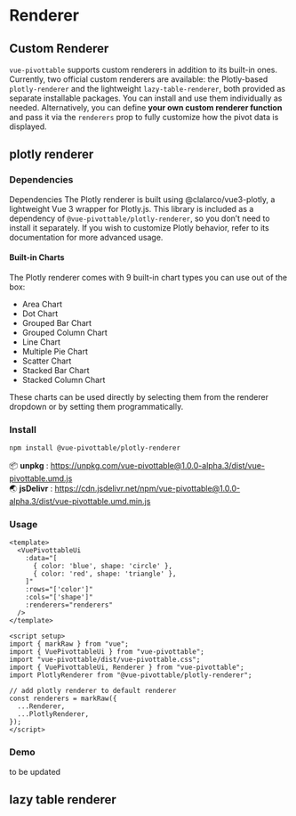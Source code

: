 # Renderer

## Custom Renderer

`vue-pivottable` supports custom renderers in addition to its built-in ones. Currently, two official custom renderers are available: the Plotly-based `plotly-renderer` and the lightweight `lazy-table-renderer`, both provided as separate installable packages.
You can install and use them individually as needed. Alternatively, you can define **your own custom renderer function** and pass it via the `renderers` prop to fully customize how the pivot data is displayed.

## plotly renderer

### Dependencies

Dependencies
The Plotly renderer is built using @clalarco/vue3-plotly, a lightweight Vue 3 wrapper for Plotly.js.
This library is included as a dependency of `@vue-pivottable/plotly-renderer`, so you don’t need to install it separately.
If you wish to customize Plotly behavior, refer to its documentation for more advanced usage.

#### Built-in Charts

The Plotly renderer comes with 9 built-in chart types you can use out of the box:

- Area Chart
- Dot Chart
- Grouped Bar Chart
- Grouped Column Chart
- Line Chart
- Multiple Pie Chart
- Scatter Chart
- Stacked Bar Chart
- Stacked Column Chart

These charts can be used directly by selecting them from the renderer dropdown or by setting them programmatically.

### Install

```bash
npm install @vue-pivottable/plotly-renderer
```

📦 **unpkg** : <https://unpkg.com/vue-pivottable@1.0.0-alpha.3/dist/vue-pivottable.umd.js><br/>
🌏 **jsDelivr** : <https://cdn.jsdelivr.net/npm/vue-pivottable@1.0.0-alpha.3/dist/vue-pivottable.umd.min.js>

### Usage

```vue
<template>
  <VuePivottableUi
    :data="[
      { color: 'blue', shape: 'circle' },
      { color: 'red', shape: 'triangle' },
    ]"
    :rows="['color']"
    :cols="['shape']"
    :renderers="renderers"
  />
</template>

<script setup>
import { markRaw } from "vue";
import { VuePivottableUi } from "vue-pivottable";
import "vue-pivottable/dist/vue-pivottable.css";
import { VuePivottableUi, Renderer } from "vue-pivottable";
import PlotlyRenderer from "@vue-pivottable/plotly-renderer";

// add plotly renderer to default renderer
const renderers = markRaw({
  ...Renderer,
  ...PlotlyRenderer,
});
</script>
```

### Demo

to be updated

## lazy table renderer
